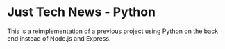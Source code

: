 # Just Tech News - Python

This is a reimplementation of a previous project using Python on the back end instead of Node.js and Express.